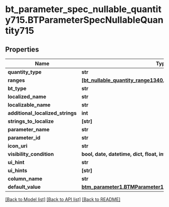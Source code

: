# bt_parameter_spec_nullable_quantity715.BTParameterSpecNullableQuantity715

## Properties
Name | Type | Description | Notes
------------ | ------------- | ------------- | -------------
**quantity_type** | **str** |  | [optional] 
**ranges** | [**[bt_nullable_quantity_range1340.BTNullableQuantityRange1340]**](BTNullableQuantityRange1340.md) |  | [optional] 
**bt_type** | **str** |  | [optional] 
**localized_name** | **str** |  | [optional] 
**localizable_name** | **str** |  | [optional] 
**additional_localized_strings** | **int** |  | [optional] 
**strings_to_localize** | **[str]** |  | [optional] 
**parameter_name** | **str** |  | [optional] 
**parameter_id** | **str** |  | [optional] 
**icon_uri** | **str** |  | [optional] 
**visibility_condition** | **bool, date, datetime, dict, float, int, list, str** |  | [optional] 
**ui_hint** | **str** |  | [optional] 
**ui_hints** | **[str]** |  | [optional] 
**column_name** | **str** |  | [optional] 
**default_value** | [**btm_parameter1.BTMParameter1**](BTMParameter1.md) |  | [optional] 

[[Back to Model list]](../README.md#documentation-for-models) [[Back to API list]](../README.md#documentation-for-api-endpoints) [[Back to README]](../README.md)


